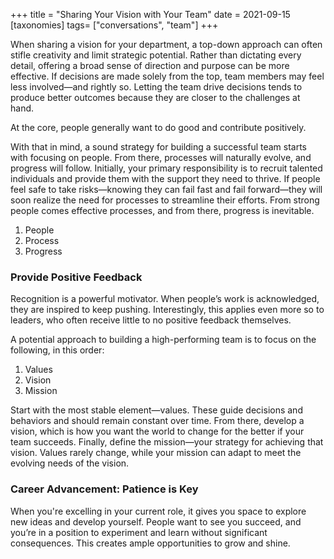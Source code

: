 +++
title = "Sharing Your Vision with Your Team"
date = 2021-09-15
[taxonomies]
tags= ["conversations", "team"]
+++

When sharing a vision for your department, a top-down approach can often stifle creativity and limit strategic potential. Rather than dictating every detail, offering a broad sense of direction and purpose can be more effective. If decisions are made solely from the top, team members may feel less involved—and rightly so. Letting the team drive decisions tends to produce better outcomes because they are closer to the challenges at hand.

At the core, people generally want to do good and contribute positively.

With that in mind, a sound strategy for building a successful team starts with focusing on people. From there, processes will naturally evolve, and progress will follow. Initially, your primary responsibility is to recruit talented individuals and provide them with the support they need to thrive. If people feel safe to take risks—knowing they can fail fast and fail forward—they will soon realize the need for processes to streamline their efforts. From strong people comes effective processes, and from there, progress is inevitable.

1. People
2. Process
3. Progress

### Provide Positive Feedback

Recognition is a powerful motivator. When people’s work is acknowledged, they are inspired to keep pushing. Interestingly, this applies even more so to leaders, who often receive little to no positive feedback themselves.

A potential approach to building a high-performing team is to focus on the following, in this order:

1. Values
2. Vision
3. Mission

Start with the most stable element—values. These guide decisions and behaviors and should remain constant over time. From there, develop a vision, which is how you want the world to change for the better if your team succeeds. Finally, define the mission—your strategy for achieving that vision. Values rarely change, while your mission can adapt to meet the evolving needs of the vision.

###  Career Advancement: Patience is Key

When you're excelling in your current role, it gives you space to explore new ideas and develop yourself. People want to see you succeed, and you’re in a position to experiment and learn without significant consequences. This creates ample opportunities to grow and shine.

